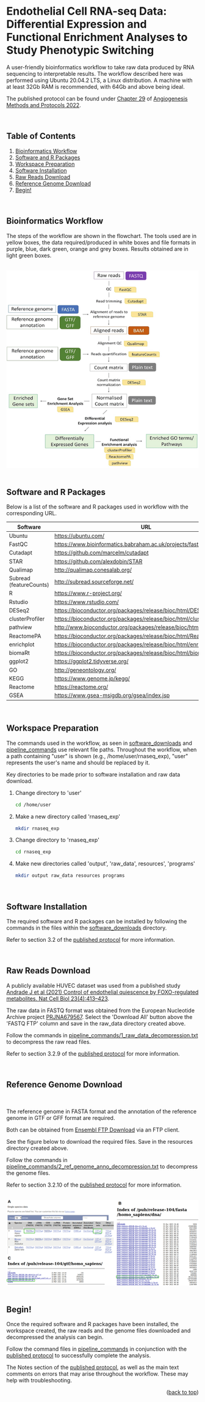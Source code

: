 # Endothelial Cell RNA-seq Data: Differential Expression and Functional Enrichment Analyses to Study Phenotypic Switching

A user-friendly bioinformatics workflow to take raw data produced by RNA sequencing to interpretable results. The workflow described here was performed using Ubuntu 20.04.2 LTS, a Linux distribution. A machine with at least 32Gb RAM is recommended, with 64Gb and above being ideal.

The published protocol can be found under [Chapter 29](<https://doi.org/10.1007/978-1-0716-2059-5_29>) of [Angiogenesis Methods and Protocols 2022](<https://doi.org/10.1007/978-1-0716-2059-5>).

<br />

## Table of Contents
<ol>
  <li>
    <a href="https://github.com/vasc-bioinf/rnaseq_exp/blob/main/README.md#bioinformatics-workflow">Bioinformatics Workflow</a>
  </li>
  <li>
    <a href="https://github.com/vasc-bioinf/rnaseq_exp/blob/main/README.md#software-and-r-packages">Software and R Packages</a>
  </li>
  <li>
    <a href="https://github.com/vasc-bioinf/rnaseq_exp#workspace-preparation">Workspace Preparation</a>
  </li>
  <li>
    <a href="https://github.com/vasc-bioinf/rnaseq_exp#software-installation">Software Installation</a>
  </li>
  <li>
    <a href="https://github.com/vasc-bioinf/rnaseq_exp/blob/main/README.md#raw-reads-download">Raw Reads Download</a>
  </li>
  <li>
    <a href="https://github.com/vasc-bioinf/rnaseq_exp/blob/main/README.md#reference-genome-download">Reference Genome Download</a>
  </li>
  <li>
    <a href="https://github.com/vasc-bioinf/rnaseq_exp/blob/main/README.md#begin">Begin!</a>
  </ol>

<br />
  
## Bioinformatics Workflow

The steps of the workflow are shown in the flowchart. The tools used are in yellow boxes, the data required/produced in white boxes and file formats in purple, blue, dark green, orange and grey boxes. Results obtained are in light green boxes.

<br />
<div align="center">
  <img src="images/bioinformatics_workflow.png">
  </a>
</div>

<br />

## Software and R Packages

Below is a list of the software and R packages used in workflow with the corresponding URL.

<div align="center">
  
| Software | URL |
| --- | --- |
Ubuntu | https://ubuntu.com/
FastQC | https://www.bioinformatics.babraham.ac.uk/projects/fastqc/
Cutadapt | https://github.com/marcelm/cutadapt
STAR | https://github.com/alexdobin/STAR
Qualimap | http://qualimap.conesalab.org/
Subread (featureCounts) | http://subread.sourceforge.net/
R | https://www.r-project.org/
Rstudio | https://www.rstudio.com/
DESeq2 | https://bioconductor.org/packages/release/bioc/html/DESeq2.html
clusterProfiler | https://bioconductor.org/packages/release/bioc/html/clusterProfiler.html
pathview | http://www.bioconductor.org/packages/release/bioc/html/pathview.html
ReactomePA | https://bioconductor.org/packages/release/bioc/html/ReactomePA.html
enrichplot | https://bioconductor.org/packages/release/bioc/html/enrichplot.html
biomaRt | https://bioconductor.org/packages/release/bioc/html/biomaRt.html
ggplot2 | https://ggplot2.tidyverse.org/
GO | http://geneontology.org/
KEGG | https://www.genome.jp/kegg/
Reactome | https://reactome.org/
GSEA | https://www.gsea-msigdb.org/gsea/index.jsp
  
</div>
<div>

<br />

## Workspace Preparation

The commands used in the workflow, as seen in [software_downloads](software_downloads/) and [pipeline_commands](pipeline_commands/) use relevant file paths. Throughout the workflow, when a path containing "user" is shown (e.g., /home/user/rnaseq_exp), "user" represents the user's name and should be replaced by it.

Key directories to be made prior to software installation and raw data download.

1. Change directory to 'user'
   ```sh
   cd /home/user
   ```
  
2. Make a new directory called 'rnaseq_exp'
   ```sh
   mkdir rnaseq_exp
   ```

3. Change directory to 'rnaseq_exp'
   ```sh
   cd rnaseq_exp
   ```
  
4. Make new directories called 'output', 'raw_data', resources', 'programs'
   ```sh
   mkdir output raw_data resources programs
   ```


<br />

## Software Installation
The required software and R packages can be installed by following the commands in the files within the [software_downloads](software_downloads/) directory.

Refer to section 3.2 of the [published protocol](<https://doi.org/10.1007/978-1-0716-2059-5_29>) for more information.

<br />


## Raw Reads Download

A publicly available HUVEC dataset was used from a published study [Andrade J et al (2021) Control of endothelial quiescence by FOXO-regulated metabolites. Nat Cell Biol 23(4):413–423](<https://www.nature.com/articles/s41556-021-00637-6>).

The raw data in FASTQ format was obtained from the European Nucleotide Archive project [PRJNA679567](https://www.ebi.ac.uk/ena/browser/view/PRJNA679567?show=reads). Select the 'Download All' button above the 'FASTQ FTP' column and save in the raw_data directory created above.

Follow the commands in [pipeline_commands/1_raw_data_decompression.txt](<https://github.com/vasc-bioinf/rnaseq_exp/blob/main/pipeline_commands/1_raw_data_decompression.txt>) to decompress the raw read files.

Refer to section 3.2.9 of the [published protocol](<https://doi.org/10.1007/978-1-0716-2059-5_29>) for more information.

<br />

## Reference Genome Download

<br />

The reference genome in FASTA format and the annotation of the reference genome in GTF or GFF format are required.

Both can be obtained from [Ensembl FTP Download](<http://www.ensembl.org/info/data/ftp/index.html>) via an FTP client.

See the figure below to download the required files. Save in the resources directory created above.

Follow the commands in [pipeline_commands/2_ref_genome_anno_decompression.txt](<https://github.com/vasc-bioinf/rnaseq_exp/blob/main/pipeline_commands/2_ref_genome_anno_decompression.txt>) to decompress the genome files.

Refer to section 3.2.10 of the [published protocol](<https://doi.org/10.1007/978-1-0716-2059-5_29>) for more information.

<br />
  
<div align="center">
  <img src="images/reference_genome_download.png">
  </a>
</div>

<br />

## Begin!

Once the required software and R packages have been installed, the workspace created, the raw reads and the genome files downloaded and decompressed the analysis can begin.

Follow the command files in [pipeline_commands](<https://github.com/vasc-bioinf/rnaseq_exp/tree/main/pipeline_commands>) in conjunction with the [published protocol](<https://doi.org/10.1007/978-1-0716-2059-5_29>) to successfully complete the analysis.

The Notes section of the [published protocol](<https://doi.org/10.1007/978-1-0716-2059-5_29>), as well as the main text comments on errors that may arise throughout the workflow. These may help with troubleshooting.

<p align="right">(<a href="#top">back to top</a>)</p>


